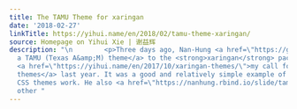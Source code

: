 ```yaml
---
title: The TAMU Theme for xaringan
date: '2018-02-27'
linkTitle: https://yihui.name/en/2018/02/tamu-theme-xaringan/
source: Homepage on Yihui Xie | 谢益辉
description: "\n        <p>Three days ago, Nan-Hung <a href=\"https://github.com/yihui/xaringan/pull/115\">contributed
  a TAMU (Texas A&amp;M) theme</a> to the <strong>xaringan</strong> package, following
  <a href=\"https://yihui.name/en/2017/10/xaringan-themes/\">my call for new <strong>xaringan</strong>
  themes</a> last year. It was a good and relatively simple example of how <strong>xaringan</strong>
  CSS themes work. He also <a href=\"https://nanhung.rbind.io/slide/tamu-slide-template.html#14\">summarized</a>
  other "
---
```

